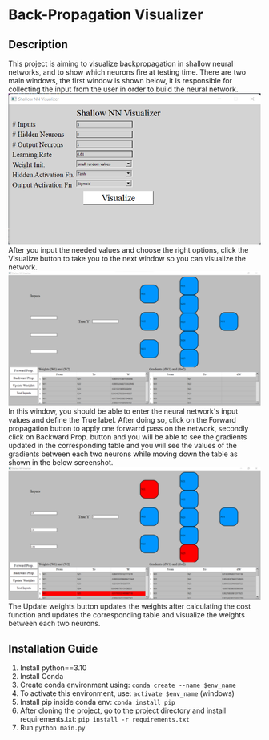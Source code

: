 # Back-Propagation Visualizer

## Description

This project is aiming to visualize backpropagation in shallow neural networks, and to show which neurons fire at testing time.
There are two main windows, the first window is shown below, it is responsible for collecting the input from the user in order to build the neural network.
![alt text](assets\window1.png "Main Window")
After you input the needed values and choose the right options, click the Visualize button to take you to the next window so you can visualize the network.
![alt text](assets\window2_init.png "Visualize Window")
In this window, you should be able to enter the neural network's input values and define the True label.
After doing so, click on the Forward propagation button to apply one forwarrd pass on the network, secondly click on Backward Prop. button and you will be able to see the gradients updated in the corresponding table and you will see the values of the gradients between each two neurons while moving down the table as shown in the below screenshot.
![alt text](assets\window2_action.png "Visualize Window")
The Update weights button updates the weights after calculating the cost function and updates the corresponding table and visualize the weights between each two neurons.

## Installation Guide

1.  Install python==3.10
2.  Install Conda
3.  Create conda environment using: `conda create --name $env_name`
4.  To activate this environment, use: `activate $env_name` (windows)
5.  Install pip inside conda env: `conda install pip`
6.  After cloning the project, go to the project directory and install requirements.txt: `pip install -r requirements.txt`
7.  Run `python main.py`
